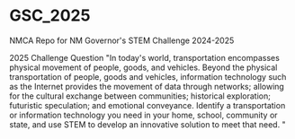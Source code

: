 # GSC_2025
NMCA Repo for NM Governor's STEM Challenge 2024-2025

2025 Challenge Question
"In today's world, transportation encompasses physical movement of people, goods, and vehicles. Beyond the physical transportation of people, goods and vehicles, information technology such as the Internet provides the movement of data through networks; allowing for the cultural exchange between communities; historical exploration; futuristic speculation; and emotional conveyance. Identify a transportation or information technology you need in your home, school, community or state, and use STEM to develop an innovative solution to meet that need. " 
